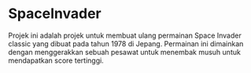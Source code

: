 # SpaceInvader

Projek ini adalah projek untuk membuat ulang permainan Space Invader classic yang dibuat pada tahun 1978 di Jepang. Permainan ini dimainkan dengan menggerakkan sebuah pesawat untuk menembak musuh untuk mendapatkan score tertinggi. 

